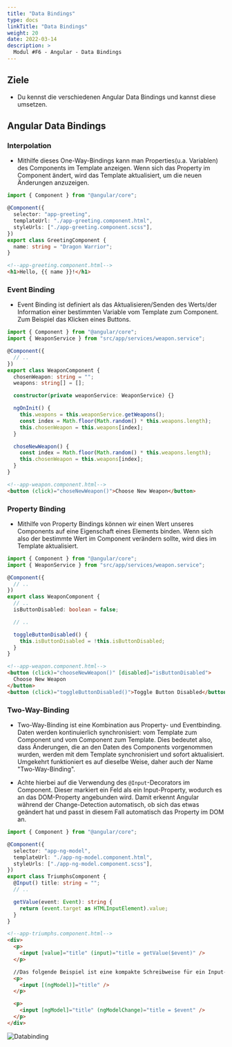 ```yaml
---
title: "Data Bindings"
type: docs
linkTitle: "Data Bindings"
weight: 20
date: 2022-03-14
description: >
  Modul #F6 - Angular - Data Bindings
---
```


## Ziele

- Du kennst die verschiedenen Angular Data Bindings und kannst diese umsetzen.

## Angular Data Bindings

### Interpolation

- Mithilfe dieses One-Way-Bindings kann man Properties(u.a. Variablen) des Components im Template anzeigen.
  Wenn sich das Property im Component ändert, wird das Template aktualisiert, um die neuen Änderungen anzuzeigen.

```typescript
import { Component } from "@angular/core";

@Component({
  selector: "app-greeting",
  templateUrl: "./app-greeting.component.html",
  styleUrls: ["./app-greeting.component.scss"],
})
export class GreetingComponent {
  name: string = "Dragon Warrior";
}
```

```html
<!--app-greeting.component.html-->
<h1>Hello, {{ name }}!</h1>
```

### Event Binding

- Event Binding ist definiert als das Aktualisieren/Senden des Werts/der Information einer bestimmten Variable vom Template zum Component.\
  Zum Beispiel das Klicken eines Buttons.

```typescript
import { Component } from "@angular/core";
import { WeaponService } from "src/app/services/weapon.service";

@Component({
  // ..
})
export class WeaponComponent {
  chosenWeapon: string = "";
  weapons: string[] = [];

  constructor(private weaponService: WeaponService) {}

  ngOnInit() {
    this.weapons = this.weaponService.getWeapons();
    const index = Math.floor(Math.random() * this.weapons.length);
    this.chosenWeapon = this.weapons[index];
  }

  choseNewWeapon() {
    const index = Math.floor(Math.random() * this.weapons.length);
    this.chosenWeapon = this.weapons[index];
  }
}
```

```html
<!--app-weapon.component.html-->
<button (click)="choseNewWeapon()">Choose New Weapon</button>
```

### Property Binding

- Mithilfe von Property Bindings können wir einen Wert unseres Components auf eine Eigenschaft eines Elements binden.
  Wenn sich also der bestimmte Wert im Component verändern sollte, wird dies im Template aktualisiert.

```typescript
import { Component } from "@angular/core";
import { WeaponService } from "src/app/services/weapon.service";

@Component({
  // ..
})
export class WeaponComponent {
  // ..
  isButtonDisabled: boolean = false;

  // ..

  toggleButtonDisabled() {
    this.isButtonDisabled = !this.isButtonDisabled;
  }
}
```

```html
<!--app-weapon.component.html-->
<button (click)="chooseNewWeapon()" [disabled]="isButtonDisabled">
  Choose New Weapon
</button>
<button (click)="toggleButtonDisabled()">Toggle Button Disabled</button>
```

### Two-Way-Binding

- Two-Way-Binding ist eine Kombination aus Property- und Eventbinding. Daten werden kontinuierlich synchronisiert: vom Template zum Component und vom Component zum Template.
  Dies bedeutet also, dass Änderungen, die an den Daten des Components vorgenommen wurden, werden mit dem Template synchronisiert und sofort aktualisiert.
  Umgekehrt funktioniert es auf dieselbe Weise, daher auch der Name "Two-Way-Binding".

- Achte hierbei auf die Verwendung des `@Input`-Decorators im Component. Dieser markiert ein Feld als ein Input-Property, wodurch es an das DOM-Property angebunden wird. Damit erkennt Angular während der Change-Detection automatisch, ob sich das etwas geändert hat und passt in diesem Fall automatisch das Property im DOM an.

```typescript
import { Component } from "@angular/core";

@Component({
  selector: "app-ng-model",
  templateUrl: "./app-ng-model.component.html",
  styleUrls: ["./app-ng-model.component.scss"],
})
export class TriumphsComponent {
  @Input() title: string = "";
  // ..

  getValue(event: Event): string {
    return (event.target as HTMLInputElement).value;
  }
}
```

```html
<!--app-triumphs.component.html-->
<div>
  <p>
    <input [value]="title" (input)="title = getValue($event)" />
  </p>

  //Das folgende Beispiel ist eine kompakte Schreibweise für ein Input-Property. 
  <p>
    <input [(ngModel)]="title" />
  </p>

  <p>
    <input [ngModel]="title" (ngModelChange)="title = $event" />
  </p>
</div>
```

![Databinding](../images/component-of-data-binding.png)
